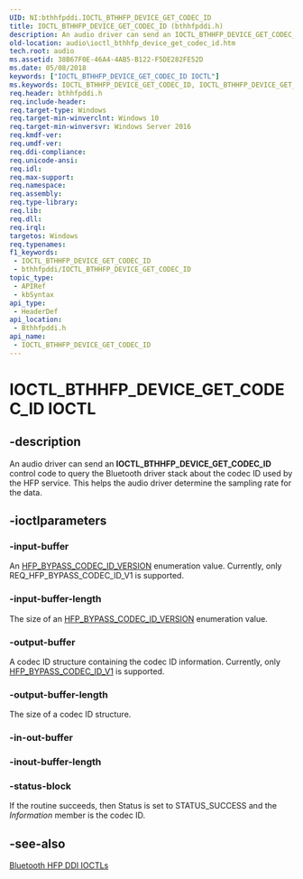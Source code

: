```yaml
---
UID: NI:bthhfpddi.IOCTL_BTHHFP_DEVICE_GET_CODEC_ID
title: IOCTL_BTHHFP_DEVICE_GET_CODEC_ID (bthhfpddi.h)
description: An audio driver can send an IOCTL_BTHHFP_DEVICE_GET_CODEC_ID control code to query the Bluetooth driver stack about the codec ID used by the HFP service. This helps the audio driver determine the sampling rate for the data.
old-location: audio\ioctl_bthhfp_device_get_codec_id.htm
tech.root: audio
ms.assetid: 38B67F0E-46A4-4AB5-B122-F5DE282FE52D
ms.date: 05/08/2018
keywords: ["IOCTL_BTHHFP_DEVICE_GET_CODEC_ID IOCTL"]
ms.keywords: IOCTL_BTHHFP_DEVICE_GET_CODEC_ID, IOCTL_BTHHFP_DEVICE_GET_CODEC_ID control, IOCTL_BTHHFP_DEVICE_GET_CODEC_ID control code [Audio Devices], audio.ioctl_bthhfp_device_get_codec_id, bthhfpddi/IOCTL_BTHHFP_DEVICE_GET_CODEC_ID
req.header: bthhfpddi.h
req.include-header: 
req.target-type: Windows
req.target-min-winverclnt: Windows 10
req.target-min-winversvr: Windows Server 2016
req.kmdf-ver: 
req.umdf-ver: 
req.ddi-compliance: 
req.unicode-ansi: 
req.idl: 
req.max-support: 
req.namespace: 
req.assembly: 
req.type-library: 
req.lib: 
req.dll: 
req.irql: 
targetos: Windows
req.typenames: 
f1_keywords:
 - IOCTL_BTHHFP_DEVICE_GET_CODEC_ID
 - bthhfpddi/IOCTL_BTHHFP_DEVICE_GET_CODEC_ID
topic_type:
 - APIRef
 - kbSyntax
api_type:
 - HeaderDef
api_location:
 - Bthhfpddi.h
api_name:
 - IOCTL_BTHHFP_DEVICE_GET_CODEC_ID
---
```


# IOCTL_BTHHFP_DEVICE_GET_CODEC_ID IOCTL


## -description

An audio driver can send an <b>IOCTL_BTHHFP_DEVICE_GET_CODEC_ID</b> 
   control code to query the Bluetooth driver stack about the codec ID used by the HFP service. This helps the audio driver determine the sampling rate for the data.

## -ioctlparameters

### -input-buffer

An <a href="https://docs.microsoft.com/windows-hardware/drivers/ddi/bthhfpddi/ne-bthhfpddi-_hfp_bypass_codec_id_version">HFP_BYPASS_CODEC_ID_VERSION</a> enumeration value. Currently, only REQ_HFP_BYPASS_CODEC_ID_V1 is supported.

### -input-buffer-length

The size of an <a href="https://docs.microsoft.com/windows-hardware/drivers/ddi/bthhfpddi/ne-bthhfpddi-_hfp_bypass_codec_id_version">HFP_BYPASS_CODEC_ID_VERSION</a> enumeration value.

### -output-buffer

A codec ID structure containing the codec ID information. Currently, only <a href="https://docs.microsoft.com/windows-hardware/drivers/ddi/bthhfpddi/ns-bthhfpddi-_hfp_bypass_codec_id_v1">HFP_BYPASS_CODEC_ID_V1</a> is supported.

### -output-buffer-length

The size of a codec ID structure.

### -in-out-buffer

### -inout-buffer-length

### -status-block

If the routine succeeds, then Status is set to STATUS_SUCCESS and the <i>Information</i> member is the codec ID.

## -see-also

<a href="https://docs.microsoft.com/windows-hardware/drivers/audio/bluetooth-hfp-ddi-ioctls">Bluetooth HFP DDI IOCTLs</a>

